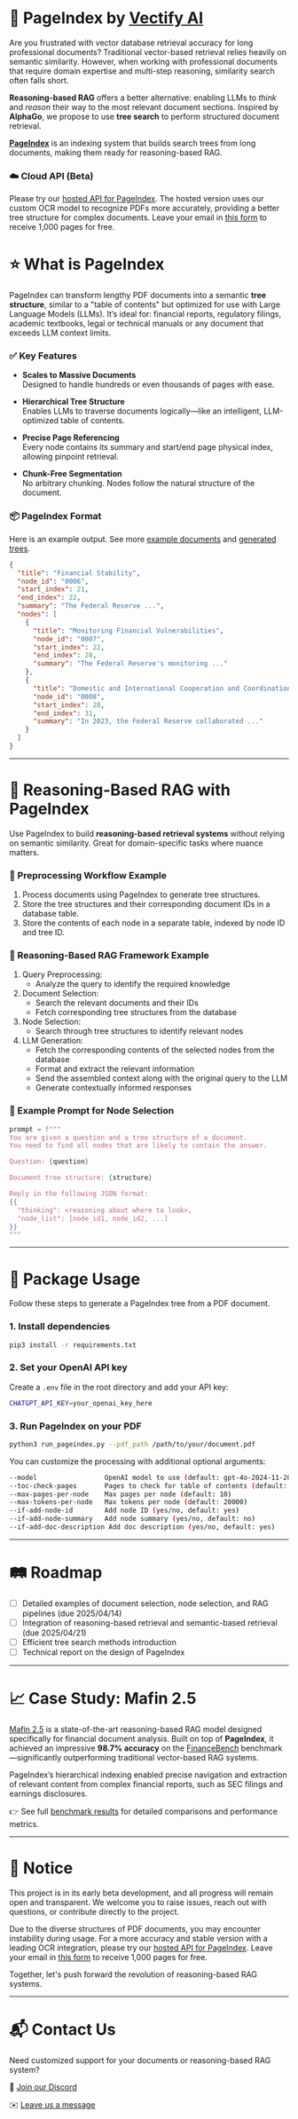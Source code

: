 # 📄 PageIndex by [Vectify AI](https://vectify.ai/pageindex)

Are you frustrated with vector database retrieval accuracy for long professional documents? 
Traditional vector-based retrieval relies heavily on semantic similarity. However, when working with professional documents that require domain expertise and multi-step reasoning, similarity search often falls short.

**Reasoning-based RAG** offers a better alternative: enabling LLMs to *think* and *reason* their way to the most relevant document sections. Inspired by **AlphaGo**, we propose to use  **tree search** to perform structured document retrieval.

**[PageIndex](https://vectify.ai/pageindex)** is an indexing system that builds search trees from long documents, making them ready for reasoning-based RAG. 

### ☁️ Cloud API (Beta)
Please try our [hosted API for PageIndex](https://pageindex.vectify.ai/).
The hosted version uses our custom OCR model to recognize PDFs more accurately, providing a better tree structure for complex documents.
Leave your email in [this form](https://ii2abc2jejf.typeform.com/to/meB40zV0) to receive 1,000 pages for free.


# **⭐ What is PageIndex**

PageIndex can transform lengthy PDF documents into a semantic **tree structure**, similar to a "table of contents" but optimized for use with Large Language Models (LLMs).
It’s ideal for: financial reports, regulatory filings, academic textbooks, legal or technical manuals or any document that exceeds LLM context limits.

### ✅ Key Features
- **Scales to Massive Documents**  
  Designed to handle hundreds or even thousands of pages with ease.
    
- **Hierarchical Tree Structure**  
  Enables LLMs to traverse documents logically—like an intelligent, LLM-optimized table of contents.

- **Precise Page Referencing**  
  Every node contains its summary and start/end page physical index, allowing pinpoint retrieval.

- **Chunk-Free Segmentation**  
  No arbitrary chunking. Nodes follow the natural structure of the document.

### 📦 PageIndex Format

Here is an example output. See more [example documents](https://github.com/VectifyAI/PageIndex/tree/main/docs) and [generated trees](https://github.com/VectifyAI/PageIndex/tree/main/results).

```json
{
  "title": "Financial Stability",
  "node_id": "0006",
  "start_index": 21,
  "end_index": 22,
  "summary": "The Federal Reserve ...",
  "nodes": [
    {
      "title": "Monitoring Financial Vulnerabilities",
      "node_id": "0007",
      "start_index": 22,
      "end_index": 28,
      "summary": "The Federal Reserve's monitoring ..."
    },
    {
      "title": "Domestic and International Cooperation and Coordination",
      "node_id": "0008",
      "start_index": 28,
      "end_index": 31,
      "summary": "In 2023, the Federal Reserve collaborated ..."
    }
  ]
}

```

---

# 🧠 Reasoning-Based RAG with PageIndex

Use PageIndex to build **reasoning-based retrieval systems** without relying on semantic similarity. Great for domain-specific tasks where nuance matters.

### 🔖 Preprocessing Workflow Example
1. Process documents using PageIndex to generate tree structures.
2. Store the tree structures and their corresponding document IDs in a database table.
3. Store the contents of each node in a separate table, indexed by node ID and tree ID.

### 🔖 Reasoning-Based RAG Framework Example
1. Query Preprocessing:
    - Analyze the query to identify the required knowledge
2. Document Selection: 
    - Search the relevant documents and their IDs
    - Fetch corresponding tree structures from the database
3. Node Selection:
    - Search through tree structures to identify relevant nodes
4. LLM Generation:
    - Fetch the corresponding contents of the selected nodes from the database
    - Format and extract the relevant information
    - Send the assembled context along with the original query to the LLM
    - Generate contextually informed responses


### 🔖 Example Prompt for Node Selection

```python
prompt = f"""
You are given a question and a tree structure of a document.
You need to find all nodes that are likely to contain the answer.

Question: {question}

Document tree structure: {structure}

Reply in the following JSON format:
{{
  "thinking": <reasoning about where to look>,
  "node_list": [node_id1, node_id2, ...]
}}
"""
```
---
# 🚀 Package Usage

Follow these steps to generate a PageIndex tree from a PDF document.

### 1. Install dependencies

```bash
pip3 install -r requirements.txt
```

### 2. Set your OpenAI API key

Create a `.env` file in the root directory and add your API key:

```bash
CHATGPT_API_KEY=your_openai_key_here
```

### 3. Run PageIndex on your PDF

```bash
python3 run_pageindex.py --pdf_path /path/to/your/document.pdf
```
You can customize the processing with additional optional arguments:

```bash
--model                 OpenAI model to use (default: gpt-4o-2024-11-20)
--toc-check-pages       Pages to check for table of contents (default: 20)
--max-pages-per-node    Max pages per node (default: 10)
--max-tokens-per-node   Max tokens per node (default: 20000)
--if-add-node-id        Add node ID (yes/no, default: yes)
--if-add-node-summary   Add node summary (yes/no, default: no)
--if-add-doc-description Add doc description (yes/no, default: yes)
```

---
# 🛤 Roadmap

- [ ]  Detailed examples of document selection, node selection, and RAG pipelines (due 2025/04/14)
- [ ]  Integration of reasoning-based retrieval and semantic-based retrieval (due 2025/04/21)
- [ ]  Efficient tree search methods introduction
- [ ]  Technical report on the design of PageIndex

---
# 📈 Case Study: Mafin 2.5

[Mafin 2.5](https://vectify.ai/blog/Mafin2.5) is a state-of-the-art reasoning-based RAG model designed specifically for financial document analysis. Built on top of **PageIndex**, it achieved an impressive **98.7% accuracy** on the [FinanceBench](https://github.com/VectifyAI/Mafin2.5-FinanceBench) benchmark—significantly outperforming traditional vector-based RAG systems.

PageIndex’s hierarchical indexing enabled precise navigation and extraction of relevant content from complex financial reports, such as SEC filings and earnings disclosures.

👉 See full [benchmark results](https://github.com/VectifyAI/Mafin2.5-FinanceBench) for detailed comparisons and performance metrics.

---
# 🚧 Notice
This project is in its early beta development, and all progress will remain open and transparent. We welcome you to raise issues, reach out with questions, or contribute directly to the project.  

Due to the diverse structures of PDF documents, you may encounter instability during usage. For a more accuracy  and stable version with a leading OCR integration, please try our [hosted API for PageIndex](https://pageindex.vectify.ai/). Leave your email in [this form](https://ii2abc2jejf.typeform.com/to/meB40zV0) to receive 1,000 pages for free.

Together, let's push forward the revolution of reasoning-based RAG systems.


---
# 📬 Contact Us

Need customized support for your documents or reasoning-based RAG system?

:loudspeaker: [Join our Discord](https://discord.com/invite/nnyyEdT2RG)

:envelope: [Leave us a message](https://ii2abc2jejf.typeform.com/to/meB40zV0)
